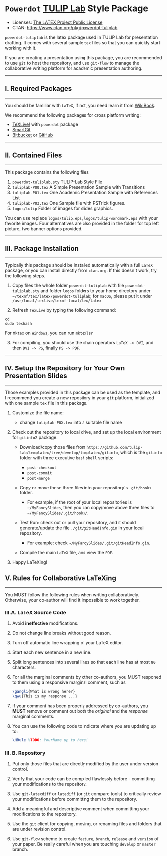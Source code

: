 
`Powerdot` [TULIP Lab](http://www.tulip.org.au) Style Package 
==================

* Licenses: [The LATEX Project Public Li­cense](https://www.ctan.org/license/lppl1.3)
* CTAN: https://www.ctan.org/pkg/powerdot-tuliplab

`powerdot-tuliplab` is the latex package used in TULIP Lab for presentation drafting. It comes with several sample `tex` files so that you can quickly start working with it. 

If you are creating a presentation using this package, you are recommended to use `git` to host the repository, and use `git-flow` to manage the collaborative writing platform for academic presentation authoring.



---
## I. Required Packages
---

You should be familiar with `LaTeX`, if not, you need learn it from [WikiBook](https://en.wikibooks.org/wiki/LaTeX).

We recommend the following packages for cross platform writing:

* [TeXLive!](https://tug.org/texlive/) with `powerdot` package
* [SmartGit](https://www.syntevo.com/smartgit/)
* [Bitbucket](http://bitbucket.org) or [GitHub](https://github.com/)

---
## II. Contained Files
---

This package contains the following files

1. `powerdot-tuliplab.sty`	TULIP-Lab Style File
2. `tuliplab-P00.tex`       A Simple Presentation Sample with Transitions
3. `tuliplab-P01.tex`       One Academic Presentation Sample with References List
4. `tuliplab-P03.tex`       One Sample file with PSTrick figures.
5. `logos/tulip`		        Folder of images for slides graphics. 

You can use replace `logos/tulip.eps`, `logos/tulip-wordmark.eps` with your favorite images. Four alternatives are also provided in the folder for top left picture, two banner options provided.

---
## III. Package Installation
---

Typically this package should be installed automatically with a full `LaTeX` package, or you can install directly from `ctan.org`. If this doesn't work, try the following steps.

1. Copy files the whole folder `powerdot-tuliplab` with file `powerdot-tuliplab.sty` and folder `logos` folders to your home directory under `~/texmf/tex/latex/powerdot-tuliplab`; for `macOS`, please put it under `/usr/local/texlive/texmf-local/tex/latex`

2. Refresh `TexLive` by typing the following command:

```shell
cd
sudo texhash
```

For `Mktex` on `Windows`, you can run `mktexlsr`
  
3. For compiling, you should use the chain operators `LaTeX -> DVI`, and then `DVI -> PS`, finally `PS -> PDF`.


---
## IV. Setup the Repository for Your Own Presentation Slides
---

Those examples provided in this package can be used as the template, and I recommend you create a new repository in your `git` platform, initialized with one sample `tex` file in this package.

1. Customize the file name:
    - change `tuliplab-P0X.tex` into a suitable file name


1. Check out the repository to local drive, and set up the local environment for `gitinfo2` package:


    - Download/copy those files from `https://github.com/tulip-lab/templatex/tree/develop/templatex/gitinfo`, which is the `gitinfo` folder with three executive `bash` `shell` scripts:
        *  `post-checkout`
        *  `post-commit`
        *  `post-merge`

    -  Copy or move these three files into your repository's `.git/hooks` folder. 
        -  For example, if the root of your local repositories is `~/MyFancySlides`, then you can copy/move above three files to `~/MyFancySlides/.git/hooks/`.

    - Test Run: check out or pull your repository, and it should generate/update the file `./git/gitHeadInfo.gin` in your local repository.
        - For example: check `~/MyFancySlides/.git/gitHeadInfo.gin`.

    - Compile the main `LaTeX` file, and view the `PDF`.

1. Happy LaTeXing!

## V. Rules for Collaborative LaTeXing
---

You MUST follow the following rules when writing collaboratively. Otherwise, your co-author will find it impossible to work together.

### III.A. LaTeX Source Code

1. Avoid **ineffective** modifications.

1. Do not change line breaks without good reason.

1. Turn off automatic line wrapping of your LaTeX editor.

1. Start each new sentence in a new line.

1. Split long sentences into several lines so that each line has at most `80` characters.

1. For all the marginal comments by other co-authors, you MUST responed to them using a responsive marginal comment, such as

    ```latex
    \gangli{What is wrong here?}
    \qwu{This is my response ...}
    ```

1. If your comment has been properly addressed by co-authors, you **MUST** remove or comment out both the *original* and the *response* marginal comments.


1. You can use the following code to indicate where you are updating up to:

    ```latex
    \HRule %TODO: YourName up to here!
    ```

### III. B. Repository

1. Put only those files that are directly modified by the user under version control.

1. Verify that your code can be compiled flawlessly before - committing your modifications to the repository.

1. Use `git-latexdiff` or `latediff` (or `git` compare tools) to critically review your modifications before committing them to the repository.

1. Add a meaningful and descriptive comment when committing your modifications to the repository.

1. Use the `git` client for copying, moving, or renaming files and folders that are under revision control.

1. Use `git-flow` scheme to create `feature`, `branch`, `release` and `version` of your paper. Be really careful when you are touching `develop` or `master` branch.




